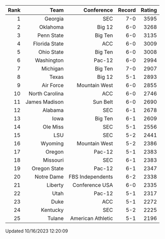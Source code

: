 | Rank  | Team                 | Conference           | Record   | Rating |
| ---:  | ---:                 | ---:                 | ---:     | ---:   |
| 1     | Georgia              | SEC                  | 7-0      | 3595   |
| 2     | Oklahoma             | Big 12               | 6-0      | 3268   |
| 3     | Penn State           | Big Ten              | 6-0      | 3135   |
| 4     | Florida State        | ACC                  | 6-0      | 3009   |
| 5     | Ohio State           | Big Ten              | 6-0      | 3008   |
| 6     | Washington           | Pac-12               | 6-0      | 2994   |
| 7     | Michigan             | Big Ten              | 7-0      | 2907   |
| 8     | Texas                | Big 12               | 5-1      | 2893   |
| 9     | Air Force            | Mountain West        | 6-0      | 2855   |
| 10    | North Carolina       | ACC                  | 6-0      | 2746   |
| 11    | James Madison        | Sun Belt             | 6-0      | 2690   |
| 12    | Alabama              | SEC                  | 6-1      | 2678   |
| 13    | Iowa                 | Big Ten              | 6-1      | 2609   |
| 14    | Ole Miss             | SEC                  | 5-1      | 2556   |
| 15    | LSU                  | SEC                  | 5-2      | 2441   |
| 16    | Wyoming              | Mountain West        | 5-2      | 2386   |
| 17    | Oregon               | Pac-12               | 5-1      | 2383   |
| 18    | Missouri             | SEC                  | 6-1      | 2383   |
| 19    | Oregon State         | Pac-12               | 6-1      | 2347   |
| 20    | Notre Dame           | FBS Independents     | 6-2      | 2338   |
| 21    | Liberty              | Conference USA       | 6-0      | 2335   |
| 22    | Utah                 | Pac-12               | 5-1      | 2317   |
| 23    | Duke                 | ACC                  | 5-1      | 2272   |
| 24    | Kentucky             | SEC                  | 5-2      | 2225   |
| 25    | Tulane               | American Athletic    | 5-1      | 2196   |

Updated 10/16/2023 12:20:09
